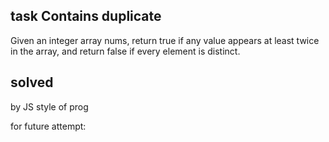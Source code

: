 ## task Contains duplicate

Given an integer array nums, return true if any value appears at least twice in the array, and return false if every element is distinct.

## solved
by JS style of prog

for future attempt:
